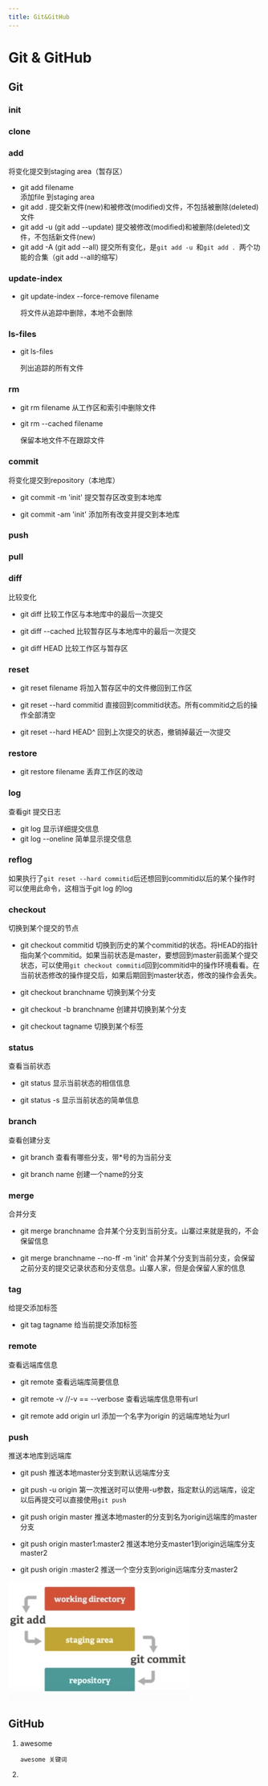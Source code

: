 ```yaml
---
title: Git&GitHub
---
```


# Git & GitHub


## Git

### init
### clone
### add
将变化提交到staging area（暂存区）

- git  add filename 	
  添加file 到staging area
- git add . 
  提交新文件(new)和被修改(modified)文件，不包括被删除(deleted)文件
- git add -u   (git add --update)
  提交被修改(modified)和被删除(deleted)文件，不包括新文件(new)
- git add -A  (git add --all)
  提交所有变化，是`git add -u `和`git add . `两个功能的合集（git add --all的缩写）

### update-index

- git update-index --force-remove filename

  将文件从追踪中删除，本地不会删除

### ls-files

- git ls-files 

  列出追踪的所有文件

### rm

- git rm filename
  从工作区和索引中删除文件
  
- git rm --cached filename 
  
  保留本地文件不在跟踪文件

### commit
将变化提交到repository（本地库）

- git commit -m 'init' 
  提交暂存区改变到本地库
  
- git commit -am 'init'
  添加所有改变并提交到本地库

### push
### pull
### diff
比较变化

- git diff 
  比较工作区与本地库中的最后一次提交

- git diff --cached
  比较暂存区与本地库中的最后一次提交

- git diff HEAD
  比较工作区与暂存区
### reset
- git reset filename
  将加入暂存区中的文件撤回到工作区
  
- git reset --hard commitid
  直接回到commitid状态。所有commitid之后的操作全部清空
  
- git reset --hard HEAD^
  回到上次提交的状态，撤销掉最近一次提交
  
### restore
- git restore filename 
  丢弃工作区的改动

### log
查看git 提交日志

- git log
  显示详细提交信息
- git log --oneline
  简单显示提交信息
  
### reflog
如果执行了`git reset --hard commitid`后还想回到commitid以后的某个操作时可以使用此命令，这相当于git log 的log

### checkout
切换到某个提交的节点

- git checkout commitid
  切换到历史的某个commitid的状态。将HEAD的指针指向某个commitid。如果当前状态是master，要想回到master前面某个提交状态，可以使用`git checkout commitid`回到commitid中的操作环境看看。在当前状态修改的操作提交后，如果后期回到master状态，修改的操作会丢失。

- git checkout branchname
  切换到某个分支
  
- git checkout -b branchname
  创建并切换到某个分支
  
- git checkout tagname
  切换到某个标签
  
  
### status
查看当前状态

- git status
  显示当前状态的相信信息

- git status -s 
  显示当前状态的简单信息

### branch
查看创建分支

- git branch
  查看有哪些分支，带*号的为当前分支
  
- git branch name
  创建一个name的分支

### merge
合并分支

- git merge branchname
  合并某个分支到当前分支。山寨过来就是我的，不会保留信息

- git merge branchname --no-ff -m 'init'
  合并某个分支到当前分支，会保留之前分支的提交记录状态和分支信息。山寨人家，但是会保留人家的信息

### tag
给提交添加标签

- git tag tagname
  给当前提交添加标签


### remote
查看远端库信息

- git remote 
  查看远端库简要信息	

- git remote -v //-v == --verbose
  查看远端库信息带有url
  
- git remote add origin url
  添加一个名字为origin 的远端库地址为url
  
  
### push
推送本地库到远端库

- git push
  推送本地master分支到默认远端库分支

- git push -u origin 
  第一次推送时可以使用-u参数，指定默认的远端库，设定以后再提交可以直接使用`git push`
  
- git push  origin master
  推送本地master的分支到名为origin远端库的master分支
  
- git push  origin master1:master2
  推送本地分支master1到origin远端库分支master2
  
- git push  origin :master2
  推送一个空分支到origin远端库分支master2

![QQ20200318-211942@2x](Git&GitHub.assets/QQ20200318-211942@2x.png)





## GitHub

1. awesome

   ```
   awesome 关键词
   ```

   

2. 


